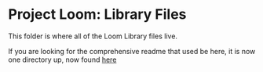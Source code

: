 # Project Loom: Library Files

This folder is where all of the Loom Library files live.

If you are looking for the comprehensive readme that used be here, it is now one directory up, now found [here](https://github.com/OPEnSLab-OSU/InternetOfAg)